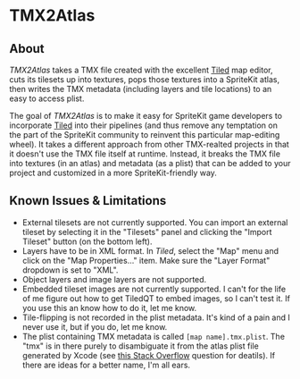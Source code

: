 # TMX2Atlas

## About
*TMX2Atlas* takes a TMX file created with the excellent [Tiled][1] map editor, cuts its tilesets up into textures, pops those textures into a SpriteKit atlas, then writes the TMX metadata (including layers and tile locations) to an easy to access plist.

The goal of *TMX2Atlas* is to make it easy for SpriteKit game developers to incorporate [Tiled][1] into their pipelines (and thus remove any temptation on the part of the SpriteKit community to reinvent this particular map-editing wheel). It takes a different approach from other TMX-realted projects in that it doesn't use the TMX file itself at runtime. Instead, it breaks the TMX file into textures (in an atlas) and metadata (as a plist) that can be added to your project and customized in a more SpriteKit-friendly way.

[1]: http://www.mapeditor.org
[2]: http://koboldkit.com


## Known Issues & Limitations
* External tilesets are not currently supported. You can import an external tileset by selecting it in the "Tilesets" panel and clicking the "Import Tileset" button (on the bottom left).
* Layers have to be in XML format. In *Tiled*, select the "Map" menu and click on the "Map Properties…" item. Make sure the "Layer Format" dropdown is set to "XML".
* Object layers and image layers are not supported.
* Embedded tileset images are not currently supported. I can't for the life of me figure out how to get TiledQT to embed images, so I can't test it. If you use this an know how to do it, let me know.
* Tile-flipping is not recorded in the plist metadata. It's kind of a pain and I never use it, but if you do, let me know.
* The plist containing TMX metadata is called `[map name].tmx.plist`. The "tmx" is in there purely to disambiguate it from the atlas plist file generated by Xcode (see [this Stack Overflow]() question for deatils). If there are ideas for a better name, I'm all ears.

